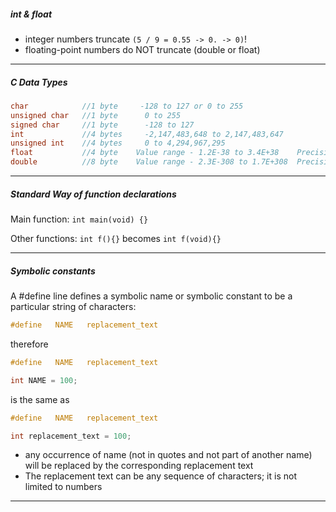 

##### int & float

- integer numbers truncate `(5 / 9 = 0.55 -> 0. -> 0)`!
- floating-point numbers do NOT truncate (double or float)

***


##### C Data Types

```c
char            //1 byte     -128 to 127 or 0 to 255
unsigned char   //1 byte      0 to 255
signed char     //1 byte      -128 to 127
int             //4 bytes     -2,147,483,648 to 2,147,483,647
unsigned int    //4 bytes     0 to 4,294,967,295
float           //4 byte	Value range - 1.2E-38 to 3.4E+38	Precision - 6 decimal places
double          //8 byte	Value range - 2.3E-308 to 1.7E+308	Precision - 15 decimal places
```

***

##### Standard Way of function declarations

Main function: `int main(void) {}`

Other functions: `int f(){}` becomes `int f(void){}`

***



##### Symbolic constants

A #define line defines a symbolic name or symbolic constant to be a particular string of characters:

```c
#define   NAME   replacement_text
```
therefore
```c
#define   NAME   replacement_text

int NAME = 100;
```
is the same as 
```c
#define   NAME   replacement_text

int replacement_text = 100;
```

- any occurrence of name (not in quotes and not part of another name) will be replaced by the corresponding replacement text
- The replacement text can be any sequence of characters; it is not limited to numbers


***
